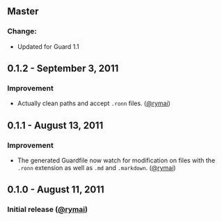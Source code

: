 ## Master

### Change:

* Updated for Guard 1.1

## 0.1.2 - September 3, 2011

### Improvement

* Actually clean paths and accept `.ronn` files. ([@rymai][])

## 0.1.1 - August 13, 2011

### Improvement

* The generated Guardfile now watch for modification on files with the `.ronn` extension as well as `.md` and `.markdown`. ([@rymai][])

## 0.1.0 - August 11, 2011

### Initial release ([@rymai][])

[@rymai]: https://github.com/rymai
